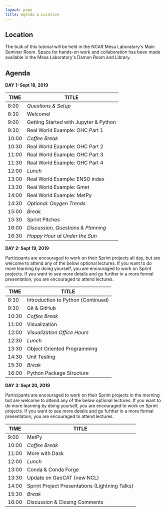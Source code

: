```yaml
---
layout: page
title: Agenda & Location
---
```


## Location

The bulk of this tutorial will be held in the NCAR Mesa Laboratory's Main Seminar Room.  Space for hands-on work and collaboration has been made available in the Mesa Laboratory's Damon Room and Library.

## Agenda

**DAY 1: Sept 18, 2019**

| TIME  | TITLE                                 |
|-------|---------------------------------------|
| 8:00  | _Questions & Setup_                   |
| 8:30  | Welcome!                              |
| 9:00  | Getting Started with Jupyter & Python |
| 9:30  | Real World Example: OHC Part 1        |
| 10:00 | _Coffee Break_                        |
| 10:30 | Real World Example: OHC Part 2        |
| 11:00 | Real World Example: OHC Part 3        |
| 11:30 | Real World Example: OHC Part 4        |
| 12:00 | _Lunch_                               |
| 13:00 | Real World Example: ENSO index        |
| 13:30 | Real World Example: Gmet              |
| 14:00 | Real World Example: MetPy             |
| 14:30 | _Optional: Oxygen Trends_             |
| 15:00 | _Break_                               |
| 15:30 | Sprint Pitches                        |
| 16:00 | _Discussion, Questions & Planning_    |
| 16:30 | _Happy Hour at Under the Sun_         |

**DAY 2: Sept 19, 2019**

Participants are encouraged to work on their Sprint projects all day, but are welcome to attend any of the below optional lectures.  If you want to do more learning by doing yourself, you are encouraged to work on Sprint projects.  If you want to see more details and go further in a more formal presentation, you are encouraged to attend lectures.    

| TIME  | TITLE                              |
|-------|------------------------------------|
| 8:30  | Introduction to Python (Continued) |
| 9:30  | Git & GitHub                       |
| 10:30 | _Coffee Break_                     |
| 11:00 | Visualization                      |
| 12:00 | _Visualization Office Hours_       |
| 12:30 | _Lunch_                            |
| 13:30 | Object Oriented Programming        |
| 14:30 | Unit Testing                       |
| 15:30 | _Break_                            |
| 16:00 | Python Package Structure           |

**DAY 3: Sept 20, 2019**

Participants are encouraged to work on their Sprint projects in the morning but are welcome to attend any of the below optional lectures.  If you want to do more learning by doing yourself, you are encouraged to work on Sprint projects.  If you want to see more details and go further in a more formal presentation, you are encouraged to attend lectures.

| TIME  | TITLE                                          |
|-------|------------------------------------------------|
| 9:00  | MetPy                                          |
| 10:00 | _Coffee Break_                                 |
| 11:00 | More with Dask                                 |
| 12:00 | _Lunch_                                        |
| 13:00 | Conda & Conda Forge                            |
| 13:30 | Update on GeoCAT (new NCL)                     |
| 14:00 | Sprint Project Presentations (Lightning Talks) |
| 15:30 | _Break_                                        |
| 16:00 | Discussion & Closing Comments                  |
